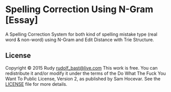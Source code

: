 # Spelling Correction Using N-Gram [Essay]

A Spelling Correction System for both kind of spelling mistake type (real word & non-word) using N-Gram and Edit Distance with Trie Structure.

## License

Copyright © 2015 Rudy <rudolf_bast@live.com>
This work is free. You can redistribute it and/or modify it under the
terms of the Do What The Fuck You Want To Public License, Version 2,
as published by Sam Hocevar. See the [LICENSE](/LICENSE.md) file for more details.
